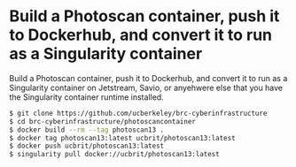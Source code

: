 # Build a Photoscan container, push it to Dockerhub, and convert it to run as a Singularity container

Build a Photoscan container, push it to Dockerhub, and convert it to run as a Singularity container on Jetstream, Savio, or anyehwere else that you have the Singularity container runtime installed.

```bash
$ git clone https://github.com/ucberkeley/brc-cyberinfrastructure
$ cd brc-cyberinfrastructure/photoscancontainer
$ docker build --rm --tag photoscan13 .
$ docker tag photoscan13:latest ucbrit/photoscan13:latest
$ docker push ucbrit/photoscan13:latest
$ singularity pull docker://ucbrit/photoscan13:latest
```
